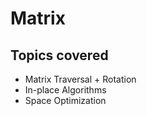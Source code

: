 # Matrix

## Topics covered
- Matrix Traversal + Rotation
- In-place Algorithms
- Space Optimization
